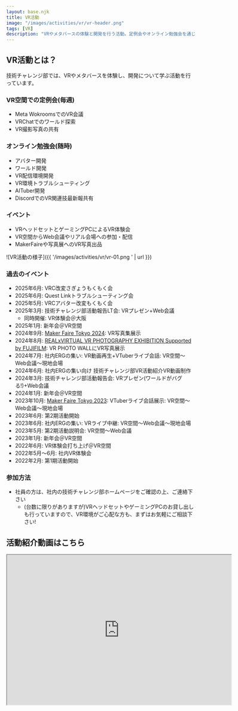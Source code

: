 ```yaml
---
layout: base.njk
title: VR活動
image: "/images/activities/vr/vr-header.png"
tags: [VR]
description: "VRやメタバースの体験と開発を行う活動。定例会やオンライン勉強会を通じて最新技術の共有と開発を推進しています。"
---
```


## VR活動とは？

技術チャレンジ部では、VRやメタバースを体験し、開発について学ぶ活動を行っています。

### VR空間での定例会(毎週)

- Meta WokroomsでのVR会議
- VRChatでのワールド探索
- VR撮影写真の共有

### オンライン勉強会(随時)

- アバター開発
- ワールド開発
- VR配信環境開発
- VR環境トラブルシューティング
- AITuber開発
- DiscordでのVR関連技最新報共有

### イベント

- VRヘッドセットとゲーミングPCによるVR体験会
- VR空間からWeb会議やリアル会場への参加・配信
- MakerFaireや写真展へのVR写真出品

![VR活動の様子]({{ '/images/activities/vr/vr-01.png ' | url }})

### 過去のイベント

- 2025年6月: VRC改変さぎょうもくもく会
- 2025年6月: Quest Linkトラブルシューティング会
- 2025年5月: VRCアバター改変もくもく会
- 2025年3月: 技術チャレンジ部活動報告LT会: VRプレゼン+Web会議
    - 同時開催: VR体験会＠大阪
- 2025年1月: 新年会＠VR空間
- 2024年9月: [Maker Faire Tokyo 2024](https://makezine.jp/event/makers-mft2024/m0134/): VR写真集展示
- 2024年8月: [REALxVIRTUAL VR PHOTOGRAPHY EXHIBITION Supported by FUJIFILM](https://wps-jp.fujifilm.com/20240809_vr_photographers/): VR PHOTO WALLにVR写真展示
- 2024年7月: 社内ERGの集い: VR動画再生+VTuberライブ会話: VR空間〜Web会議〜現地会場
- 2024年6月: 社内ERGの集い向け 技術チャレンジ部VR活動紹介VR動画制作
- 2024年3月: 技術チャレンジ部活動報告会: VRプレゼン(ワールドがバグる!)+Web会議
- 2024年1月: 新年会＠VR空間
- 2023年10月: [Maker Faire Tokyo 2023](https://makezine.jp/event/makers-mft2023/m0169/): VTuberライブ会話展示: VR空間〜Web会議〜現地会場
- 2023年6月: 第2期活動開始
- 2023年6月: 社内ERGの集い: VRライブ中継: VR空間〜Web会議〜現地会場
- 2023年5月: 第2期活動説明会: VR空間〜Web会議
- 2023年1月: 新年会＠VR空間
- 2022年6月: VR体験会打ち上げ＠VR空間
- 2022年5月〜6月: 社内VR体験会
- 2022年2月: 第1期活動開始

### 参加方法

- 社員の方は、社内の技術チャレンジ部ホームページをご確認の上、ご連絡下さい
    - (台数に限りがありますが)VRヘッドセットやゲーミングPCのお貸し出しも行っていますので、VR環境がご心配な方も、まずはお気軽にご相談下さい!

## 活動紹介動画はこちら

<div>
<iframe width="600" height="400" src="https://www.youtube.com/embed/88OCrMBTqK4?si=VNXAom83NpADfaLj"></iframe>
</div>